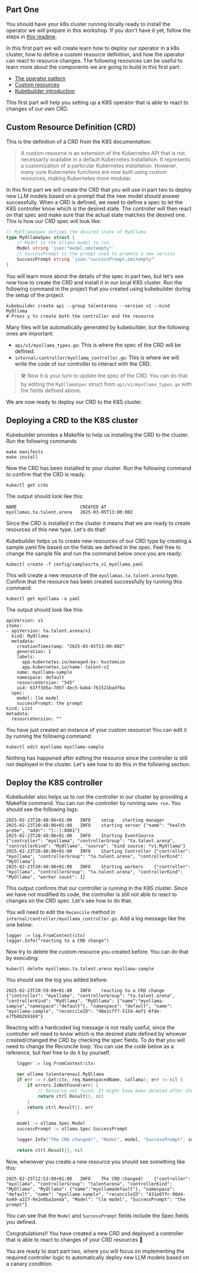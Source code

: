 ## Part One

You should have your k8s cluster running locally ready to install the operator we will prepare in 
this workshop. If you don't have it yet, follow the steps in [this readme](../README.md).

In this first part we will create learn how to deploy our operator in a k8s cluster, how to define 
a custom resource definition, and how the operator can react to resource changes. The following resources can be
useful to learn more about the components we are going to build in this first part: 

* [The operator pattern](https://kubernetes.io/docs/concepts/extend-kubernetes/operator/)
* [Custom resources](https://kubernetes.io/docs/concepts/extend-kubernetes/api-extension/custom-resources/)
* [Kubebuilder introduction](https://book.kubebuilder.io/introduction)

This first part will help you setting up a K8S operator that is able to react to changes of our own
CRD.

## Custom Resource Definition (CRD)

This is the definition of a CRD from the K8S documentation:

> A custom resource is an extension of the Kubernetes API that is not necessarily available in a default Kubernetes installation.
> It represents a customization of a particular Kubernetes installation.
> However, many core Kubernetes functions are now built using custom resources, making Kubernetes more modular.

In this first part we will create the CRD that you will use in part two to deploy new LLM models
based on a prompt that the new model should answer successfully. When a CRD is defined, we need to 
define a spec to let the K8S controller know which is the desired state. The controller will then 
react on that spec and make sure that the actual state matches the desired one. This is how our CRD spec will 
look like: 

```go
// MyOllamaSpec defines the desired state of MyOllama
type MyOllamaSpec struct {
	// Model is the Ollama model to run
	Model string `json:"model,omitempty"`
	// SuccessPrompt is the prompt used to promote a new version
	SuccessPrompt string `json:"successPrompt,omitempty"`
}
```

You will learn more about the details of the spec in part two, but let's see now how to create the
CRD and install it in our local K8S cluster. Run the following command in the project that you created
using kubebuilder during the setup of the project.

```
kubebuilder create api --group talentarena --version v1 --kind MyOllama
# Press y to create both the controller and the resource 
```

Many files will be automatically generated by kubebuilder, but the following ones are important:

* `api/v1/myollama_types.go`: This is where the spec of the CRD will be defined.
* `internal/controller/myollama_controller.go`: This is where we will write the code of our controller
to interact with the CRD.

> 🛠️ Now it is your turn to update the spec of the CRD. You can do that by editing the `MyOllamaSpec`
> struct from `api/v1/myollama_types.go` with the fields defined above. 

We are now ready to deploy our CRD to the K8S cluster. 

## Deploying a CRD to the K8S cluster

Kubebuilder provides a Makefile to help us installing the CRD to the cluster. Run the following commands

```
make manifests
make install
```

Now the CRD has been installed to your cluster. Run the following command to confirm that the CRD is ready.

```
kubectl get crds
```

The output should look like this:

```
NAME                        CREATED AT
myollamas.ta.talent.arena   2025-03-05T13:00:00Z
```

Since the CRD is installed in the cluster it means that we are ready to create resources of this new 
type. Let's do that!

Kubebuilder helps us to create new resources of our CRD type by creating a sample yaml file based 
on the fields we defined in the spec. Feel free to change the sample file and run the command
below once you are ready: 

```
kubectl create -f config/samples/ta_v1_myollama.yaml
```

This will create a new resource of the `myollamas.ta.talent.arena` type. Confirm that the resource
has been created successfully by running this command: 

```
kubectl get myollama -o yaml
```

The output should look like this: 

```
apiVersion: v1
items:
- apiVersion: ta.talent.arena/v1
  kind: MyOllama
  metadata:
    creationTimestamp: "2025-03-05T13:00:00Z"
    generation: 1
    labels:
      app.kubernetes.io/managed-by: kustomize
      app.kubernetes.io/name: talent-v2
    name: myollama-sample
    namespace: default
    resourceVersion: "545"
    uid: 63ff3d5a-705f-4ec5-bab4-761521badf6a
  spec:
    model: llm model
    successPrompt: the prompt
kind: List
metadata:
  resourceVersion: ""
```

You have just created an instance of your custom resource! You can edit it by running the following
command: 

```
kubectl edit myollama myollama-sample
```

Nothing has happened after editing the resource since the controller is still not deployed in the cluster.
Let's see how to do this in the following section.

## Deploy the K8S controller

Kubebuilder also helps us to run the controller in our cluster by providing a Makefile command. 
You can run the controller by running `make run`. You should see the following logs:

```
2025-02-23T20:48:06+01:00	INFO	setup	starting manager
2025-02-23T20:48:06+01:00	INFO	starting server	{"name": "health probe", "addr": "[::]:8081"}
2025-02-23T20:48:06+01:00	INFO	Starting EventSource	{"controller": "myollama", "controllerGroup": "ta.talent.arena", "controllerKind": "MyOllama", "source": "kind source: *v1.MyOllama"}
2025-02-23T20:48:06+01:00	INFO	Starting Controller	{"controller": "myollama", "controllerGroup": "ta.talent.arena", "controllerKind": "MyOllama"}
2025-02-23T20:48:06+01:00	INFO	Starting workers	{"controller": "myollama", "controllerGroup": "ta.talent.arena", "controllerKind": "MyOllama", "worker count": 1}
```

This output confirms that our controller is running in the K8S cluster. Since we have not modified 
its code, the controller is still not able to react to changes on the CRD spec. Let's see how 
to do that. 

You will need to edit the `Reconcile` method in `internal/controller/myollama_controller.go`.
Add a log message like the one below:

```
logger := log.FromContext(ctx)
logger.Info("reacting to a CRD change")
```

Now try to delete the custom resource you created before. You can do that by executing: 

```
kubectl delete myollamas.ta.talent.arena myollama-sample
```

You should see the log you added before: 

```
2025-02-23T20:59:09+01:00	INFO	reacting to a CRD change	{"controller": "myollama", "controllerGroup": "ta.talent.arena", "controllerKind": "MyOllama", "MyOllama": {"name":"myollama-sample","namespace":"default"}, "namespace": "default", "name": "myollama-sample", "reconcileID": "48e1cff7-5154-4ef1-8fde-e7fb082b9169"}
```

Reacting with a hardcoded log message is not really useful, since the controller will need to know
which is the desired state defined by whoever created/changed the CRD by checking the spec fields.
To do that you will need to change the Reconcile loop. You can use the code below as a reference, 
but feel free to do it by yourself.

```go
	logger := log.FromContext(ctx)

	var ollama talentarenav1.MyOllama
	if err := r.Get(ctx, req.NamespacedName, &ollama); err != nil {
		if errors.IsNotFound(err) {
			// Resource not found. It might have been deleted after the reconcile request.
			return ctrl.Result{}, nil
		}
		return ctrl.Result{}, err
	}

	model := ollama.Spec.Model
	successPrompt := ollama.Spec.SuccessPrompt

	logger.Info("The CRD changed!", "Model", model, "SuccessPrompt", successPrompt)

	return ctrl.Result{}, nil

```

Now, whenever you create a new resource you should see something like this: 

```
2025-02-25T12:53:09+01:00	INFO	The CRD changed!	{"controller": "myollama", "controllerGroup": "talentarena", "controllerKind": "MyOllama", "MyOllama": {"name":"myollamadefault"}, "namespace": "default", "name": "myollama-sample", "reconcileID": "431e07fc-90d4-4a49-a227-9e2e8ba3aeda", "Model": "llm model", "SuccessPrompt": "the prompt"}
```

You can see that the `Model` and `SuccessPrompt` fields include the Spec fields you defined.

Congratulations!! You have created a new CRD and deployed a controller that is able to react
to changes of your CRD resources 🎉

You are ready to start part two, where you will focus on implementing the required controller logic
to automatically deploy new LLM models based on a canary condition. 
